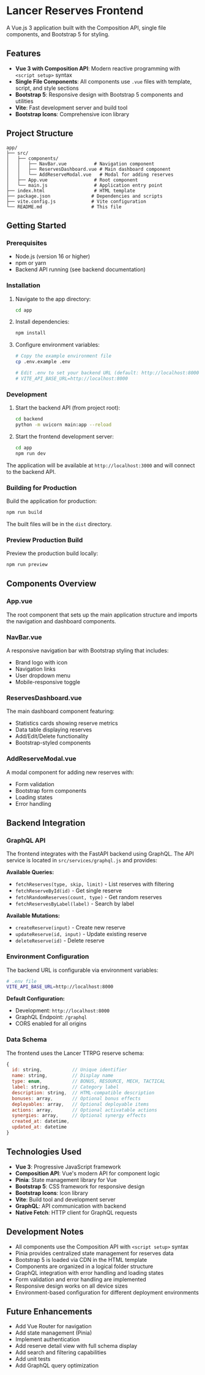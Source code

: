 # Lancer Reserves Frontend

A Vue.js 3 application built with the Composition API, single file components, and Bootstrap 5 for styling.

## Features

- **Vue 3 with Composition API**: Modern reactive programming with `<script setup>` syntax
- **Single File Components**: All components use `.vue` files with template, script, and style sections
- **Bootstrap 5**: Responsive design with Bootstrap 5 components and utilities
- **Vite**: Fast development server and build tool
- **Bootstrap Icons**: Comprehensive icon library

## Project Structure

```
app/
├── src/
│   ├── components/
│   │   ├── NavBar.vue          # Navigation component
│   │   ├── ReservesDashboard.vue # Main dashboard component
│   │   └── AddReserveModal.vue   # Modal for adding reserves
│   ├── App.vue                 # Root component
│   └── main.js                 # Application entry point
├── index.html                  # HTML template
├── package.json               # Dependencies and scripts
├── vite.config.js             # Vite configuration
└── README.md                  # This file
```

## Getting Started

### Prerequisites

- Node.js (version 16 or higher)
- npm or yarn
- Backend API running (see backend documentation)

### Installation

1. Navigate to the app directory:
   ```bash
   cd app
   ```

2. Install dependencies:
   ```bash
   npm install
   ```

3. Configure environment variables:
   ```bash
   # Copy the example environment file
   cp .env.example .env
   
   # Edit .env to set your backend URL (default: http://localhost:8000)
   # VITE_API_BASE_URL=http://localhost:8000
   ```

### Development

1. Start the backend API (from project root):
   ```bash
   cd backend
   python -m uvicorn main:app --reload
   ```

2. Start the frontend development server:
   ```bash
   cd app
   npm run dev
   ```

The application will be available at `http://localhost:3000` and will connect to the backend API.

### Building for Production

Build the application for production:
```bash
npm run build
```

The built files will be in the `dist` directory.

### Preview Production Build

Preview the production build locally:
```bash
npm run preview
```

## Components Overview

### App.vue
The root component that sets up the main application structure and imports the navigation and dashboard components.

### NavBar.vue
A responsive navigation bar with Bootstrap styling that includes:
- Brand logo with icon
- Navigation links
- User dropdown menu
- Mobile-responsive toggle

### ReservesDashboard.vue
The main dashboard component featuring:
- Statistics cards showing reserve metrics
- Data table displaying reserves
- Add/Edit/Delete functionality
- Bootstrap-styled components

### AddReserveModal.vue
A modal component for adding new reserves with:
- Form validation
- Bootstrap form components
- Loading states
- Error handling

## Backend Integration

### GraphQL API

The frontend integrates with the FastAPI backend using GraphQL. The API service is located in `src/services/graphql.js` and provides:

**Available Queries:**
- `fetchReserves(type, skip, limit)` - List reserves with filtering
- `fetchReserveById(id)` - Get single reserve
- `fetchRandomReserves(count, type)` - Get random reserves
- `fetchReservesByLabel(label)` - Search by label

**Available Mutations:**
- `createReserve(input)` - Create new reserve
- `updateReserve(id, input)` - Update existing reserve
- `deleteReserve(id)` - Delete reserve

### Environment Configuration

The backend URL is configurable via environment variables:

```bash
# .env file
VITE_API_BASE_URL=http://localhost:8000
```

**Default Configuration:**
- Development: `http://localhost:8000`
- GraphQL Endpoint: `/graphql`
- CORS enabled for all origins

### Data Schema

The frontend uses the Lancer TTRPG reserve schema:

```javascript
{
  id: string,           // Unique identifier
  name: string,         // Display name
  type: enum,           // BONUS, RESOURCE, MECH, TACTICAL
  label: string,        // Category label
  description: string,  // HTML-compatible description
  bonuses: array,       // Optional bonus effects
  deployables: array,   // Optional deployable items
  actions: array,       // Optional activatable actions
  synergies: array,     // Optional synergy effects
  created_at: datetime,
  updated_at: datetime
}
```

## Technologies Used

- **Vue 3**: Progressive JavaScript framework
- **Composition API**: Vue's modern API for component logic
- **Pinia**: State management library for Vue
- **Bootstrap 5**: CSS framework for responsive design
- **Bootstrap Icons**: Icon library
- **Vite**: Build tool and development server
- **GraphQL**: API communication with backend
- **Native Fetch**: HTTP client for GraphQL requests

## Development Notes

- All components use the Composition API with `<script setup>` syntax
- Pinia provides centralized state management for reserves data
- Bootstrap 5 is loaded via CDN in the HTML template
- Components are organized in a logical folder structure
- GraphQL integration with error handling and loading states
- Form validation and error handling are implemented
- Responsive design works on all device sizes
- Environment-based configuration for different deployment environments

## Future Enhancements

- Add Vue Router for navigation
- Add state management (Pinia)
- Implement authentication
- Add reserve detail view with full schema display
- Add search and filtering capabilities
- Add unit tests
- Add GraphQL query optimization
